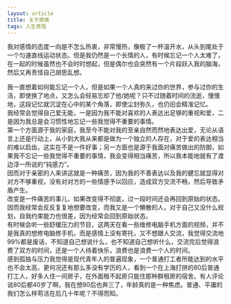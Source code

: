 ```yaml
---
layout: article
title: 关于感情
tags: 人生感悟
---
```

我对感情的态度一向是不怎么热衷，非常慢热，像极了一杯温开水，从头到尾处于一个匀速直线运动状态。但是我仍然是一个长情的人，有时候忘记一个人太难了，在一起的时候虽然也不会时时想起，但是偶尔也会突然有一个片段跃入我的脑海，然后又再责怪自己胡思乱想。  
<!--more-->
我一直想着如何能忘记一个人，但是如果一个人真的来过你的世界，参与过你的生活，即使换了地点，又怎么会轻易忘却了他/她呢？只不过随着时间的流逝，慢慢地，这段记忆就沉淀在心中的某个角落，即使尘封弥久，也仍旧会精准记忆。  
我经常会觉得自己爱无能，一是因为我不能对喜欢的人表达出足够的重视和爱，二是因为我总是会习惯性地忘记一些我觉得不重要的事情。  
第一个方面源于我的家庭，我至今不能对我的至亲自然而然地表达出爱，无论从语言上还是行动上，从小到大我从来都是做为一个独立的人存在，对于爱的表达相当的难以启齿，这实在不是一件好事；另一方面也是源于我面对痛苦做出的防御，如果我不忘记一些我觉得不重要的事情，我会变得相当痛苦，所以我本能地就有了渡边淳一所说的“钝感力”。  
因而对于亲密的人来讲这就是一种痛苦，因为我的不善表达以及我的健忘就显得对对方不够重视，没有对对方的一些情感予以回应，造成双方交流不畅，然后导致矛盾产生。  
改变是一件痛苦的事儿，如果改变得不彻底，过一段时间还会再回到原始的状态。因而我经常会反反复复地想要改变，而我又是一个懒散的人，对于自己又没什么规划，自我约束能力也很差，因为经常会回到原始状态。  
有时候会听一些舒缓压力的节目，这两天在看一些维修电脑手机方面的视频，并不是我真的想修电脑修手机，而是感情上没有寄托，又不想跟人交流，我觉得交流地99%都是废话，不知道自己想说什么，也不知道自己想听什么，交流完后觉得浪费了双方的时间，还是一个人待着快乐，浪费也是浪费一个人的时间。  
感到孤独与压力我觉得是现代青年人的普遍现象，一个普通打工者所能达到的水平也不会太高，更何况还有那么多没有学历的人，看到一个在上海打拼的80后普通打工人，好多人住一间房子，在外面租不起房只能住那种群租房的宿舍。有人评论说80后都40岁了啊，我在想90后也奔三了，年龄真的是一种焦虑。普通、平庸的我们怎么样苟活在后几十年呢？不得而知。